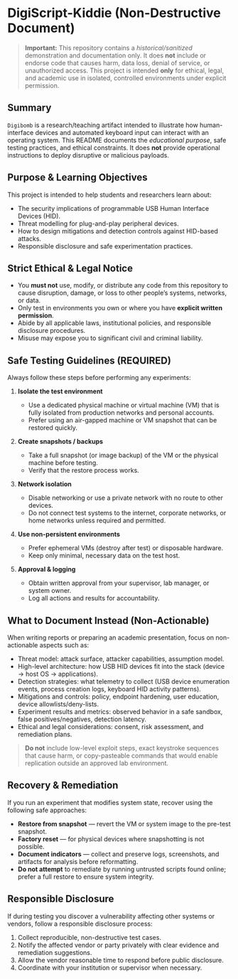 # DigiScript-Kiddie (Non-Destructive Document)

> **Important:** This repository contains a *historical/sanitized* demonstration and documentation only. It does **not** include or endorse code that causes harm, data loss, denial of service, or unauthorized access. This project is intended **only** for ethical, legal, and academic use in isolated, controlled environments under explicit permission.

## Summary

`Digibomb` is a research/teaching artifact intended to illustrate how human-interface devices and automated keyboard input can interact with an operating system. This README documents the *educational purpose*, safe testing practices, and ethical constraints. It does **not** provide operational instructions to deploy disruptive or malicious payloads.

## Purpose & Learning Objectives

This project is intended to help students and researchers learn about:

* The security implications of programmable USB Human Interface Devices (HID).
* Threat modelling for plug-and-play peripheral devices.
* How to design mitigations and detection controls against HID-based attacks.
* Responsible disclosure and safe experimentation practices.

## Strict Ethical & Legal Notice

* You **must not** use, modify, or distribute any code from this repository to cause disruption, damage, or loss to other people’s systems, networks, or data.
* Only test in environments you own or where you have **explicit written permission**.
* Abide by all applicable laws, institutional policies, and responsible disclosure procedures.
* Misuse may expose you to significant civil and criminal liability.

## Safe Testing Guidelines (REQUIRED)

Always follow these steps before performing any experiments:

1. **Isolate the test environment**

   * Use a dedicated physical machine or virtual machine (VM) that is fully isolated from production networks and personal accounts.
   * Prefer using an air-gapped machine or VM snapshot that can be restored quickly.

2. **Create snapshots / backups**

   * Take a full snapshot (or image backup) of the VM or the physical machine before testing.
   * Verify that the restore process works.

3. **Network isolation**

   * Disable networking or use a private network with no route to other devices.
   * Do not connect test systems to the internet, corporate networks, or home networks unless required and permitted.

4. **Use non-persistent environments**

   * Prefer ephemeral VMs (destroy after test) or disposable hardware.
   * Keep only minimal, necessary data on the test host.

5. **Approval & logging**

   * Obtain written approval from your supervisor, lab manager, or system owner.
   * Log all actions and results for accountability.

## What to Document Instead (Non-Actionable)

When writing reports or preparing an academic presentation, focus on non-actionable aspects such as:

* Threat model: attack surface, attacker capabilities, assumption model.
* High-level architecture: how USB HID devices fit into the stack (device → host OS → applications).
* Detection strategies: what telemetry to collect (USB device enumeration events, process creation logs, keyboard HID activity patterns).
* Mitigations and controls: policy, endpoint hardening, user education, device allowlists/deny-lists.
* Experiment results and metrics: observed behavior in a safe sandbox, false positives/negatives, detection latency.
* Ethical and legal considerations: consent, risk assessment, and remediation plans.

> **Do not** include low-level exploit steps, exact keystroke sequences that cause harm, or copy-pasteable commands that would enable replication outside an approved lab environment.

## Recovery & Remediation

If you run an experiment that modifies system state, recover using the following safe approaches:

* **Restore from snapshot** — revert the VM or system image to the pre-test snapshot.
* **Factory reset** — for physical devices where snapshotting is not possible.
* **Document indicators** — collect and preserve logs, screenshots, and artifacts for analysis before reformatting.
* **Do not attempt** to remediate by running untrusted scripts found online; prefer a full restore to ensure system integrity.

## Responsible Disclosure

If during testing you discover a vulnerability affecting other systems or vendors, follow a responsible disclosure process:

1. Collect reproducible, non-destructive test cases.
2. Notify the affected vendor or party privately with clear evidence and remediation suggestions.
3. Allow the vendor reasonable time to respond before public disclosure.
4. Coordinate with your institution or supervisor when necessary.

